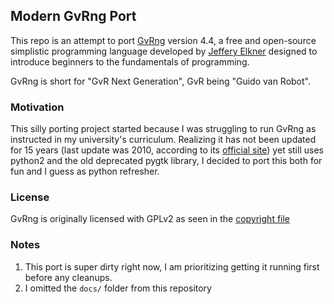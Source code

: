 ## Modern GvRng Port

This repo is an attempt to port [GvRng](https://gvr.sourceforge.net/download)
version 4.4, a free and open-source simplistic programming language
developed by [Jeffery Elkner](http://www.elkner.net/) designed to introduce
beginners to the fundamentals of programming.

GvRng is short for "GvR Next Generation", GvR being "Guido van Robot".

### Motivation

This silly porting project started because I was struggling to run GvRng as
instructed in my university's curriculum. Realizing it has not been updated for
15 years (last update was 2010, according to its
[official site](<(https://gvr.sourceforge.net)>)) yet still uses python2 and the
old deprecated pygtk library, I decided to port this both for fun and I guess
as python refresher.

### License

GvRng is originally licensed with GPLv2 as seen in the [copyright file](./copyright)

### Notes

1.  This port is super dirty right now, I am prioritizing getting it running
    first before any cleanups.
2.  I omitted the `docs/` folder from this repository
